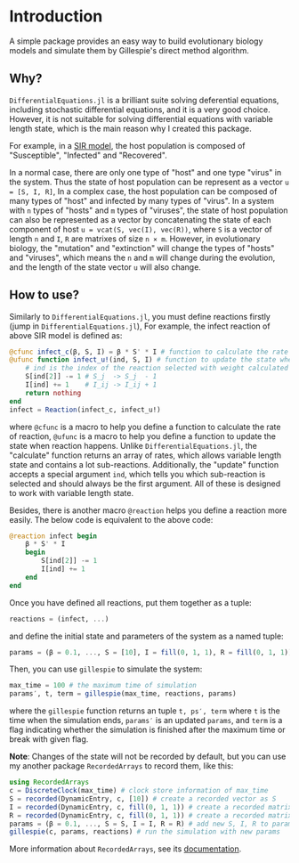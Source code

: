 # Introduction

A simple package provides an easy way to build evolutionary biology models
and simulate them by Gillespie's direct method algorithm.

## Why?

`DifferentialEquations.jl` is a brilliant suite solving deferential equations,
including stochastic differential equations, and it is a very good choice.
However, it is not suitable for solving differential equations
with variable length state,
which is the main reason why I created this package.

For example, in a [SIR model](https://en.wikipedia.org/wiki/Compartmental_models_in_epidemiology#The_SIR_model),
the host population is composed of "Susceptible", "Infected" and "Recovered".

In a normal case, there are only one type of "host" and one type "virus" in the system.
Thus the state of host population can be represent as a vector `u = [S, I, R]`,
In a complex case, the host population can be composed of many types of "host" and infected by many types of "virus".
In a system with `n` types of "hosts" and `m` types of "viruses",
the state of host population can also be represented as a vector
by concatenating the state of each component of host `u = vcat(S, vec(I), vec(R))`,
where `S` is a vector of length `n` and `I`, `R` are matrixes of size `n × m`.
However, in evolutionary biology,
the "mutation" and "extinction" will change the types of "hosts" and "viruses",
which means the `n` and `m` will change during the evolution,
and the length of the state vector `u` will also change.

## How to use?

Similarly to `DifferentialEquations.jl`,
you must define reactions firstly (jump in `DifferentialEquations.jl`),
For example, the infect reaction of above SIR model is defined as:

```julia
@cfunc infect_c(β, S, I) = β * S' * I # function to calculate the rate of infection
@ufunc function infect_u!(ind, S, I) # function to update the state when infection happens
    # ind is the index of the reaction selected with weight calculated by `infect_c`
    S[ind[2]] -= 1 # S_j  -> S_j  - 1
    I[ind] += 1    # I_ij -> I_ij + 1
    return nothing
end
infect = Reaction(infect_c, infect_u!)
```

where `@cfunc` is a macro to help you define a function to calculate the rate of reaction,
`@ufunc` is a macro to help you define a function to update the state when reaction happens.
Unlike `DifferentialEquations.jl`, the "calculate" function returns an array of rates,
which allows variable length state and contains a lot sub-reactions.
Additionally, the "update" function accepts a special argument `ind`,
which tells you which sub-reaction is selected and should always be the first argument.
All of these is designed to work with variable length state.

Besides, there is another macro `@reaction` helps you define a reaction more easily.
The below code is equivalent to the above code:

```julia
@reaction infect begin
    β * S' * I
    begin
        S[ind[2]] -= 1
        I[ind] += 1
    end
end
```

Once you have defined all reactions, put them together as a tuple:

```julia
reactions = (infect, ...)
```

and define the initial state and parameters of the system as a named tuple:

```julia
params = (β = 0.1, ..., S = [10], I = fill(0, 1, 1), R = fill(0, 1, 1))
```

Then, you can use `gillespie` to simulate the system:

```julia
max_time = 100 # the maximum time of simulation
params′, t, term = gillespie(max_time, reactions, params)
```

where the `gillespie` function returns an tuple `t, ps′, term`
where `t` is the time when the simulation ends, `params′` is an updated `params`,
and `term` is a flag indicating
whether the simulation is finished after the maximum time
or break with given flag.

**Note**: Changes of the state will not be recorded by default,
but you can use my another package `RecordedArrays` to record them, like this:

```julia
using RecordedArrays
c = DiscreteClock(max_time) # clock store information of max_time
S = recorded(DynamicEntry, c, [10]) # create a recorded vector as S
I = recorded(DynamicEntry, c, fill(0, 1, 1)) # create a recorded matrix as I
R = recorded(DynamicEntry, c, fill(0, 1, 1)) # create a recorded matrix as R
params = (β = 0.1, ..., S = S, I = I, R = R) # add new S, I, R to params
gillespie(c, params, reactions) # run the simulation with new params
```

More information about `RecordedArrays`, see its
[documentation](https://wangl-cc.github.io/RecordedArrays.jl/dev).
